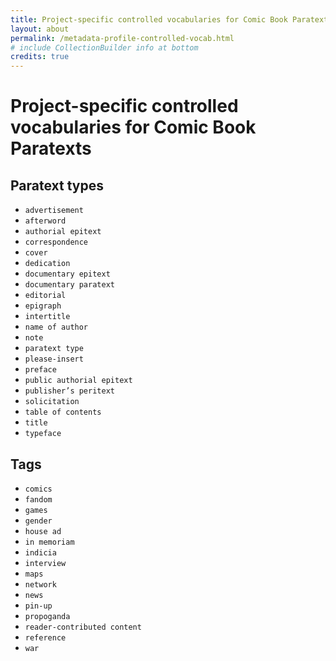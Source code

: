 ```yaml
---
title: Project-specific controlled vocabularies for Comic Book Paratexts
layout: about
permalink: /metadata-profile-controlled-vocab.html
# include CollectionBuilder info at bottom
credits: true
---
```

# Project-specific controlled vocabularies for Comic Book Paratexts
## Paratext types

- `advertisement`
- `afterword`
- `authorial epitext`
- `correspondence`
- `cover`
- `dedication`
- `documentary epitext`
- `documentary paratext`
- `editorial`
- `epigraph`
- `intertitle`
- `name of author`
- `note`
- `paratext type`
- `please-insert`
- `preface`
- `public authorial epitext`
- `publisher’s peritext`
- `solicitation`
- `table of contents`
- `title`
- `typeface`

## Tags

- `comics` 
- `fandom` 
- `games` 
- `gender` 
- `house ad` 
- `in memoriam` 
- `indicia` 
- `interview` 
- `maps` 
- `network` 
- `news` 
- `pin-up` 
- `propoganda` 
- `reader-contributed content` 
- `reference` 
- `war` 